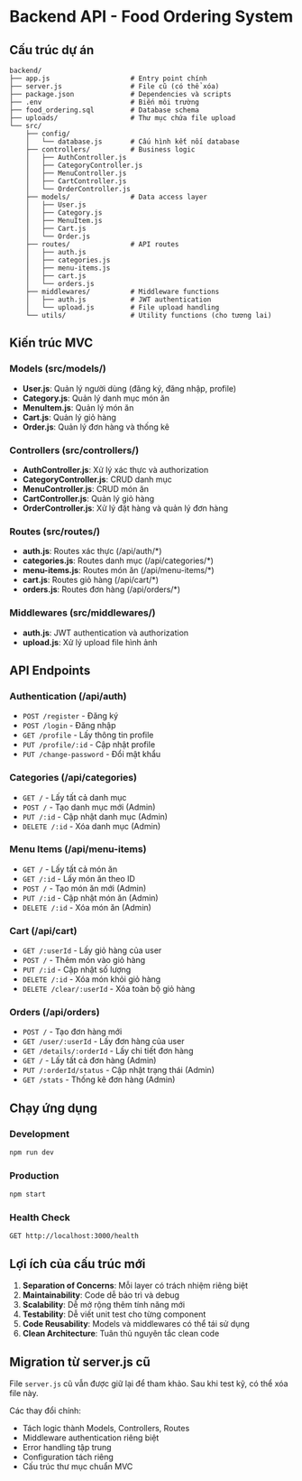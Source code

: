 # Backend API - Food Ordering System

## Cấu trúc dự án

```
backend/
├── app.js                    # Entry point chính
├── server.js                 # File cũ (có thể xóa)
├── package.json              # Dependencies và scripts
├── .env                      # Biến môi trường
├── food_ordering.sql         # Database schema
├── uploads/                  # Thư mục chứa file upload
└── src/
    ├── config/
    │   └── database.js       # Cấu hình kết nối database
    ├── controllers/          # Business logic
    │   ├── AuthController.js
    │   ├── CategoryController.js
    │   ├── MenuController.js
    │   ├── CartController.js
    │   └── OrderController.js
    ├── models/               # Data access layer
    │   ├── User.js
    │   ├── Category.js
    │   ├── MenuItem.js
    │   ├── Cart.js
    │   └── Order.js
    ├── routes/               # API routes
    │   ├── auth.js
    │   ├── categories.js
    │   ├── menu-items.js
    │   ├── cart.js
    │   └── orders.js
    ├── middlewares/          # Middleware functions
    │   ├── auth.js           # JWT authentication
    │   └── upload.js         # File upload handling
    └── utils/                # Utility functions (cho tương lai)
```

## Kiến trúc MVC

### Models (src/models/)
- **User.js**: Quản lý người dùng (đăng ký, đăng nhập, profile)
- **Category.js**: Quản lý danh mục món ăn
- **MenuItem.js**: Quản lý món ăn
- **Cart.js**: Quản lý giỏ hàng
- **Order.js**: Quản lý đơn hàng và thống kê

### Controllers (src/controllers/)
- **AuthController.js**: Xử lý xác thực và authorization
- **CategoryController.js**: CRUD danh mục
- **MenuController.js**: CRUD món ăn
- **CartController.js**: Quản lý giỏ hàng
- **OrderController.js**: Xử lý đặt hàng và quản lý đơn hàng

### Routes (src/routes/)
- **auth.js**: Routes xác thực (/api/auth/*)
- **categories.js**: Routes danh mục (/api/categories/*)
- **menu-items.js**: Routes món ăn (/api/menu-items/*)
- **cart.js**: Routes giỏ hàng (/api/cart/*)
- **orders.js**: Routes đơn hàng (/api/orders/*)

### Middlewares (src/middlewares/)
- **auth.js**: JWT authentication và authorization
- **upload.js**: Xử lý upload file hình ảnh

## API Endpoints

### Authentication (/api/auth)
- `POST /register` - Đăng ký
- `POST /login` - Đăng nhập
- `GET /profile` - Lấy thông tin profile
- `PUT /profile/:id` - Cập nhật profile
- `PUT /change-password` - Đổi mật khẩu

### Categories (/api/categories)
- `GET /` - Lấy tất cả danh mục
- `POST /` - Tạo danh mục mới (Admin)
- `PUT /:id` - Cập nhật danh mục (Admin)
- `DELETE /:id` - Xóa danh mục (Admin)

### Menu Items (/api/menu-items)
- `GET /` - Lấy tất cả món ăn
- `GET /:id` - Lấy món ăn theo ID
- `POST /` - Tạo món ăn mới (Admin)
- `PUT /:id` - Cập nhật món ăn (Admin)
- `DELETE /:id` - Xóa món ăn (Admin)

### Cart (/api/cart)
- `GET /:userId` - Lấy giỏ hàng của user
- `POST /` - Thêm món vào giỏ hàng
- `PUT /:id` - Cập nhật số lượng
- `DELETE /:id` - Xóa món khỏi giỏ hàng
- `DELETE /clear/:userId` - Xóa toàn bộ giỏ hàng

### Orders (/api/orders)
- `POST /` - Tạo đơn hàng mới
- `GET /user/:userId` - Lấy đơn hàng của user
- `GET /details/:orderId` - Lấy chi tiết đơn hàng
- `GET /` - Lấy tất cả đơn hàng (Admin)
- `PUT /:orderId/status` - Cập nhật trạng thái (Admin)
- `GET /stats` - Thống kê đơn hàng (Admin)

## Chạy ứng dụng

### Development
```bash
npm run dev
```

### Production
```bash
npm start
```

### Health Check
```
GET http://localhost:3000/health
```

## Lợi ích của cấu trúc mới

1. **Separation of Concerns**: Mỗi layer có trách nhiệm riêng biệt
2. **Maintainability**: Code dễ bảo trì và debug
3. **Scalability**: Dễ mở rộng thêm tính năng mới
4. **Testability**: Dễ viết unit test cho từng component
5. **Code Reusability**: Models và middlewares có thể tái sử dụng
6. **Clean Architecture**: Tuân thủ nguyên tắc clean code

## Migration từ server.js cũ

File `server.js` cũ vẫn được giữ lại để tham khảo. Sau khi test kỹ, có thể xóa file này.

Các thay đổi chính:
- Tách logic thành Models, Controllers, Routes
- Middleware authentication riêng biệt
- Error handling tập trung
- Configuration tách riêng
- Cấu trúc thư mục chuẩn MVC
